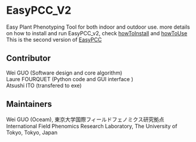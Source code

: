 # EasyPCC_V2
Easy Plant Phenotyping Tool for both indoor and outdoor use.
more details on how to install and run EasyPCC_v2, check [howToInstall]() and [howToUse]()  
This is the second version of [EasyPCC](http://www.mdpi.com/1424-8220/17/4/798)
## Contributor
Wei GUO (Software design and core algorithm)  
Laure FOURQUET (Python code and GUI interface )  
Atsushi ITO (transfered to exe)
## Maintainers
Wei GUO (Oceam), 東京大学国際フィールドフェノミクス研究拠点  
International Field Phenomics Research Laboratory, The University of Tokyo, Tokyo, Japan
